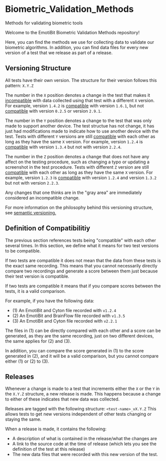 # Biometric_Validation_Methods
Methods for validating biometric tools

Welcome to the EmotiBit Biometric Validation Methods repository!

Here, you can find the methods we use for collecting data to validate our biometric algorithms. In addition, you can find data files for every new version of a test that we release as part of a release.

## Versioning Structure

All tests have their own version. The structure for their version follows this pattern: ```X.Y.Z```

The number in the ```X``` position denotes a change in the test that makes it [incompatible](#definition-of-compatibilitiy) with data collected using that test with a different ```X``` version. For example, version ```1.4.2``` is [compatible](#definition-of-compatibilitiy) with version ```1.6.1```, but not [compatible](#definition-of-compatibilitiy) with version ```0.2.5``` or version ```2.9.1```.

The number in the ```Y``` position denotes a change to the test that was only made to support another device. The test structue has not change, it has just had modifications made to indicate how to use another device with the test. Tests with different ```Y``` versions are still [compatible](#definition-of-compatibilitiy) with each other as long as they have the same ```X``` version. For example, version ```1.2.4``` is [compatible](#definition-of-compatibilitiy) with version ```1.3.4``` but not with version ```2.2.4```.

The number in the ```Z``` position denotes a change that does not have any affect on the testing procedure, such as changing a typo or updating a screenshot in the test procedure. Tests with different ```Z``` version are still [compatible](#definition-of-compatibilitiy) with each other as long as they have the same ```X``` version. For example, version ```1.2.3``` is [compatible](#definition-of-compatibilitiy) with version ```1.2.4``` and version ```1.3.2``` but not with version ```2.2.3```.

Any changes that one thinks are in the "gray area" are immediately considered an incompatible change.

For more information on the philosophy behind this versioning structure, see [semantic versioning.](https://semver.org/spec/v2.0.0.html)

## Definition of Compatibilitiy

The previous section references tests being "compatible" with each other several times. In this section, we define what it means for two test versions to be compatible.

If two tests are compatible it does not mean that the data from these tests is the exact same recording. This means that you cannot necessarily directly compare two recordings and generate a score between them just because their test version is compatible.

If two tests are compatible it means that if you compare scores between the tests, it is a valid comparison. 

For example, if you have the following data:
- (1) An EmotiBit and Cyton file recorded with ```v1.2.4```
- (2) An EmotiBit and BrainFlow file recorded with ```v1.3.5```
- (3) An EmotiBit and Cyton file recorded with ```v2.2.1```

The files in (1) can be directly compared with each other and a score can be generated, as they are the same recording, just on two different devices, the same applies for (2) and (3).

In addition, you can compare the score generated in (1) to the score generated in (2), and it will be a valid comparison, but you cannot compare either (1) or (2) to (3).

## Releases

Whenever a change is made to a test that increments either the ```X``` or the ```Y``` in the ```X.Y.Z``` structure, a new release is made. This happens because a change to either of these indicates that new data was collected.

Releases are tagged with the following structure: ```<test-name>_vX.Y.Z``` This allows tests to get new versions independent of other tests changing or staying the same.

When a release is made, it contains the following:
- A description of what is contained in the release/what the changes are
- A link to the source code at the time of release (which lets you see the definition of the test at this release)
- The new data files that were recorded with this new version of the test.